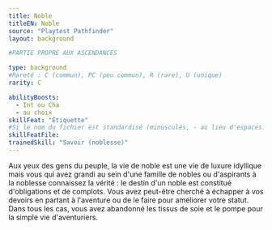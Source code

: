 ```yaml
---
title: Noble
titleEN: Noble
source: "Playtest Pathfinder"
layout: background

#PARTIE PROPRE AUX ASCENDANCES

type: background
#Rareté : C (commun), PC (peu commun), R (rare), U (unique)
rarity: C

abilityBoosts:
  - Int ou Cha
  - au choix
skillFeat: "Étiquette"
#Si le nom du fichier est standardisé (minuscules, - au lieu d'espaces), il n'est pas nécessaire de le préciser
skillFeatFile: 
trainedSkill: "Savoir (noblesse)"
---
```


Aux yeux des gens du peuple, la vie de noble est une vie de luxure idyllique mais vous qui avez grandi au sein d'une famille de nobles ou d'aspirants à la noblesse connaissez la vérité : le destin d'un noble est constitué d'obligations et de complots. Vous avez peut-être cherché à échapper à vos devoirs en partant à l'aventure ou de le faire pour améliorer votre statut. Dans tous les cas, vous avez abandonné les tissus de soie et le pompe pour la simple vie d'aventuriers.

